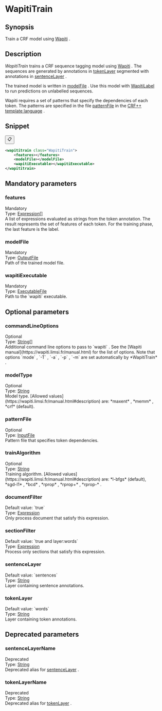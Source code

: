 <h1 class="module">WapitiTrain</h1>

## Synopsis

Train a CRF model using [Wapiti](https://wapiti.limsi.fr/) .

## Description

 *WapitiTrain* trains a CRF sequence tagging model using [Wapiti](https://wapiti.limsi.fr/) . The sequences are generated by annotations in <a href="#tokenLayer" class="param">tokenLayer</a> segmented with annotations in <a href="#sentenceLayer" class="param">sentenceLayer</a> .

The trained model is written in <a href="#modelFile" class="param">modelFile</a> . Use this model with <a href="../module/WapitiLabel" class="module">WapitiLabel</a> to run predictions on unlabelled sequences.

Wapiti requires a set of patterns that specify the dependencies of each token. The patterns are specified in the file <a href="#patternFile" class="param">patternFile</a> in the [CRF++ template language](https://taku910.github.io/crfpp/#templ) .

## Snippet



<button class="copy-code-button" title="Copy to clipboard" onclick="copy_code(this)">📋</button>
```xml
<wapititrain class="WapitiTrain">
    <features></features>
    <modelFile></modelFile>
    <wapitiExecutable></wapitiExecutable>
</wapititrain>
```

## Mandatory parameters

<h3 id="features" class="param">features</h3>

<div class="param-level param-level-mandatory">Mandatory
</div>
<div class="param-type">Type: <a href="../converter/fr.inra.maiage.bibliome.alvisnlp.core.corpus.expressions.Expression%5B%5D" class="converter">Expression[]</a>
</div>
A list of expressions evaluated as strings from the token annotation. The result represents the set of features of each token. For the training phase, the last feature is the label.

<h3 id="modelFile" class="param">modelFile</h3>

<div class="param-level param-level-mandatory">Mandatory
</div>
<div class="param-type">Type: <a href="../converter/fr.inra.maiage.bibliome.util.files.OutputFile" class="converter">OutputFile</a>
</div>
Path of the trained model file.

<h3 id="wapitiExecutable" class="param">wapitiExecutable</h3>

<div class="param-level param-level-mandatory">Mandatory
</div>
<div class="param-type">Type: <a href="../converter/fr.inra.maiage.bibliome.util.files.ExecutableFile" class="converter">ExecutableFile</a>
</div>
Path to the `wapiti` executable.

## Optional parameters

<h3 id="commandLineOptions" class="param">commandLineOptions</h3>

<div class="param-level param-level-optional">Optional
</div>
<div class="param-type">Type: <a href="../converter/java.lang.String%5B%5D" class="converter">String[]</a>
</div>
Additional command line options to pass to `wapiti` . See the [Wapiti manual](https://wapiti.limsi.fr/manual.html) for the list of options. Note that options `mode` , `-T` , `-a` , `-p` , `-m` are set automatically by *WapitiTrain* .

<h3 id="modelType" class="param">modelType</h3>

<div class="param-level param-level-optional">Optional
</div>
<div class="param-type">Type: <a href="../converter/java.lang.String" class="converter">String</a>
</div>
Model type. [Allowed values](https://wapiti.limsi.fr/manual.html#description) are: *maxent* , *memm* , *crf* (default).

<h3 id="patternFile" class="param">patternFile</h3>

<div class="param-level param-level-optional">Optional
</div>
<div class="param-type">Type: <a href="../converter/fr.inra.maiage.bibliome.util.files.InputFile" class="converter">InputFile</a>
</div>
Pattern file that specifies token dependencies.

<h3 id="trainAlgorithm" class="param">trainAlgorithm</h3>

<div class="param-level param-level-optional">Optional
</div>
<div class="param-type">Type: <a href="../converter/java.lang.String" class="converter">String</a>
</div>
Training algorithm. [Allowed values](https://wapiti.limsi.fr/manual.html#description) are: *l-bfgs* (default), *sgd-l1* , *bcd* , *rprop* , *rprop+* , *rprop-* .

<h3 id="documentFilter" class="param">documentFilter</h3>

<div class="param-level param-level-default-value">Default value: `true`
</div>
<div class="param-type">Type: <a href="../converter/fr.inra.maiage.bibliome.alvisnlp.core.corpus.expressions.Expression" class="converter">Expression</a>
</div>
Only process document that satisfy this expression.

<h3 id="sectionFilter" class="param">sectionFilter</h3>

<div class="param-level param-level-default-value">Default value: `true and layer:words`
</div>
<div class="param-type">Type: <a href="../converter/fr.inra.maiage.bibliome.alvisnlp.core.corpus.expressions.Expression" class="converter">Expression</a>
</div>
Process only sections that satisfy this expression.

<h3 id="sentenceLayer" class="param">sentenceLayer</h3>

<div class="param-level param-level-default-value">Default value: `sentences`
</div>
<div class="param-type">Type: <a href="../converter/java.lang.String" class="converter">String</a>
</div>
Layer containing sentence annotations.

<h3 id="tokenLayer" class="param">tokenLayer</h3>

<div class="param-level param-level-default-value">Default value: `words`
</div>
<div class="param-type">Type: <a href="../converter/java.lang.String" class="converter">String</a>
</div>
Layer containing token annotations.

## Deprecated parameters

<h3 id="sentenceLayerName" class="param">sentenceLayerName</h3>

<div class="param-level param-level-deprecated">Deprecated
</div>
<div class="param-type">Type: <a href="../converter/java.lang.String" class="converter">String</a>
</div>
Deprecated alias for <a href="#sentenceLayer" class="param">sentenceLayer</a> .

<h3 id="tokenLayerName" class="param">tokenLayerName</h3>

<div class="param-level param-level-deprecated">Deprecated
</div>
<div class="param-type">Type: <a href="../converter/java.lang.String" class="converter">String</a>
</div>
Deprecated alias for <a href="#tokenLayer" class="param">tokenLayer</a> .

